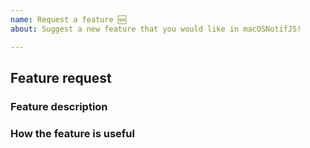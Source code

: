 ```yaml
---
name: Request a feature 🆕
about: Suggest a new feature that you would like in macOSNotifJS!

---
```


<!-- Fill out the template. Don't write inside the arrows as they will be hidden
when you post your issue.

If you have a feature suggestion for macOSNotifJS, read through the following steps:

1.  Fill out the template.
      This will help us understand what you're requesting and why you want us
      to add it.

2.  Keep it simple.
      Make sure it's easy to understand what you're requesting. A good way is
      to keep it to one request per GitHub issue, as we can then easily track
      feature requests.

3.  Check whether it has already been asked or added.
      You can search the GitHub issues to see if your feature has already been
      requested at https://github.com/MattIPv4/macOSNotifJS/issues.

4.  Ask yourself: "Does this idea/feature belong as part of macOSNotifJS?"
      Whilst we'd love to be able to add every feature that every user wants,
      we want to keep the plugin as small and as fast as possible by limiting how
      much code we have.

5.  Delete this line and all above lines before posting your issue! -->

## Feature request

### Feature description
<!-- What feature are you suggesting? -->

### How the feature is useful
<!-- How is the feature useful to macOSNotifJS users? -->
